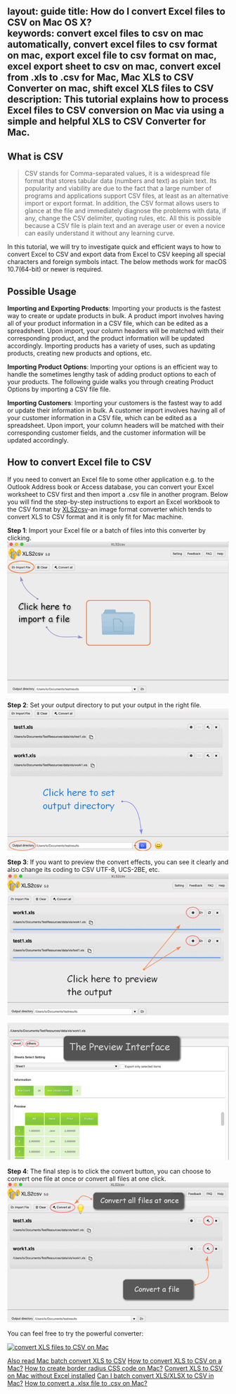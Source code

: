 layout: guide
title: How do I convert Excel files to CSV on Mac OS X?  
keywords: convert excel files to csv on mac automatically, convert excel files to csv format on mac, export excel file to csv format on mac, excel export sheet to csv on mac, convert excel from .xls to .csv for Mac, Mac XLS to CSV Converter on mac, shift excel XLS files to CSV
description: This tutorial explains how to process Excel files to CSV conversion on Mac via using a simple and helpful XLS to CSV Converter for Mac. 
---
## What is CSV
>CSV stands for Comma-separated values, it is a widespread file format that stores tabular data (numbers and text) as plain text. Its popularity and viability are due to the fact that a large number of programs and applications support CSV files, at least as an alternative import or export format. In addition, the CSV format allows users to glance at the file and immediately diagnose the problems with data, if any, change the CSV delimiter, quoting rules, etc. All this is possible because a CSV file is plain text and an average user or even a novice can easily understand it without any learning curve.

In this tutorial, we will try to investigate quick and efficient ways to how to convert Excel to CSV and export data from Excel to CSV keeping all special characters and foreign symbols intact. The below methods work for macOS 10.7(64-bit) or newer is required.
<br>
## Possible Usage
**Importing and Exporting Products**: Importing your products is the fastest way to create or update products in bulk. A product import involves having all of your product information in a CSV file, which can be edited as a spreadsheet. Upon import, your column headers will be matched with their corresponding product, and the product information will be updated accordingly. Importing products has a variety of uses, such as updating products, creating new products and options, etc. 

**Importing Product Options**: Importing your options is an efficient way to handle the sometimes lengthy task of adding product options to each of your products. The following guide walks you through creating Product Options by importing a CSV file file. 

**Importing Customers**: Importing your customers is the fastest way to add or update their information in bulk. A customer import involves having all of your customer information in a CSV file, which can be edited as a spreadsheet. Upon import, your column headers will be matched with their corresponding customer fields, and the customer information will be updated accordingly.
<br>
## How to convert Excel file to CSV
If you need to convert an Excel file to some other application e.g. to the Outlook Address book or Access database, you can convert your Excel worksheet to CSV first and then import a .csv file in another program. Below you will find the step-by-step instructions to export an Excel workbook to the CSV format by <a href="https://gmagon.com/products/store/xls2csv/" target="_blank" rel="nofollow me noopener noreferrer" >XLS2csv</a>-an image format converter which tends to convert XLS to CSV format and it is only fit for Mac machine. 

**Step 1**: Import your Excel file or a batch of files into this converter by clicking.
![](img/xls-howdoi-1.png)

**Step 2**: Set your output directory to put your output in the right file.
![](img/xls-howdoi-2.png)

**Step 3**: If you want to preview the convert effects, you can see it clearly and also change its coding to CSV UTF-8, UCS-2BE, etc.
![](img/xls-howdoi-3.png)

![](img/xls-howdoi-3-1.png)

**Step 4**: The final step is to click the convert button, you can choose to convert one file at once or convert all files at one click.
![](img/xls-howdoi-4.png)

You can feel free to try the powerful converter:

<a href="https://gmagon.com/products/store/xls2csv/" target="_blank" rel="nofollow me noopener noreferrer" >
<img src="https://gmagon.com/asset/images/free-download.png" alt="convert XLS files to CSV on Mac" />

Also read
<a href="https://gmagon.com/guide/mac-batch-convert-xls-to-csv.html" target="_blank" rel="nofollow me noopener noreferrer" >Mac batch convert XLS to CSV</a>
<a href="https://gmagon.com/guide/convert-xls-to-csv-on-mac.html" target="_blank" rel="nofollow me noopener noreferrer" >How to convert XLS to CSV on a Mac?</a>
<a href="https://gmagon.com/guide/create-border-radius-css-mac.html" target="_blank" rel="nofollow me noopener noreferrer" >How to create border radius CSS code on Mac?</a>
<a href="https://gmagon.com/guide/convert-xls-on-mac-without-excel.html" target="_blank" rel="nofollow me noopener noreferrer" >Convert XLS to CSV on Mac without Excel installed</a>
<a href="https://gmagon.com/guide/can-i-batch-convert-xls-to-csv-mac.html" target="_blank" rel="nofollow me noopener noreferrer" >Can I batch convert XLS/XLSX to CSV in Mac?</a>
<a href="https://gmagon.com/guide/how-to-convert-a-xlsx-file-to-csv-on-mac.html" target="_blank" rel="nofollow me noopener noreferrer" >How to convert a .xlsx file to .csv on Mac?</a>